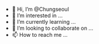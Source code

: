 - 👋 Hi, I’m @Chungseoul
- 👀 I’m interested in ...
- 🌱 I’m currently learning ...
- 💞️ I’m looking to collaborate on ...
- 📫 How to reach me ...

<!---
Chungseoul/Chungseoul is a ✨ special ✨ repository because its `README.md` (this file) appears on your GitHub profile.
You can click the Preview link to take a look at your changes.
--->
